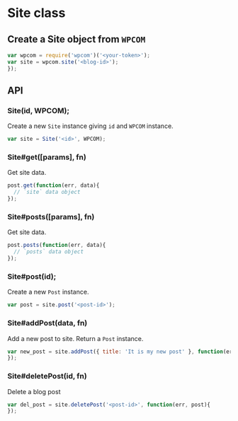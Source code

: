 
# Site class

## Create a Site object from `WPCOM`

```js
var wpcom = require('wpcom')('<your-token>');
var site = wpcom.site('<blog-id>');
});
```

## API

### Site(id, WPCOM);

Create a new `Site` instance giving `id` and `WPCOM` instance.

```js
var site = Site('<id>', WPCOM);
```

### Site#get([params], fn)

Get site data.

```js
post.get(function(err, data){
  // `site` data object
});
```

### Site#posts([params], fn)

Get site data.

```js
post.posts(function(err, data){
  // `posts` data object
});
```

### Site#post(id);

Create a new `Post` instance.

```js
var post = site.post('<post-id>');
```

### Site#addPost(data, fn)

Add a new post to site. Return a `Post` instance.

```js
var new_post = site.addPost({ title: 'It is my new post' }, function(err, post){
});
```

### Site#deletePost(id, fn)

Delete a blog post

```js
var del_post = site.deletePost('<post-id>', function(err, post){
});
```
